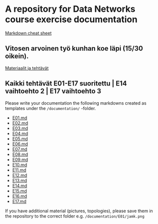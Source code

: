 # A repository for Data Networks course exercise documentation

[Markdown cheat sheet](https://www.markdownguide.org/cheat-sheet/)

## Vitosen arvoinen työ kunhan koe läpi (15/30 oikein). 

[Materiaalit ja tehtävät](https://tietoverkot.pages.labranet.jamk.fi/)

## Kaikki tehtävät E01-E17 suoritettu | E14 vaihtoehto 2 | E17 vaihtoehto 3

Please write your documentation the following markdowns created as templates under the `/documentation/` -folder.

- [E01.md](./documentation/E01.md)
- [E02.md](./documentation/E02.md)
- [E03.md](./documentation/E03.md)
- [E04.md](./documentation/E04.md)
- [E05.md](./documentation/E05.md)
- [E06.md](./documentation/E06.md)
- [E07.md](./documentation/E07.md)
- [E08.md](./documentation/E08.md)
- [E09.md](./documentation/E09.md)
- [E10.md](./documentation/E10.md)
- [E11.md](./documentation/E11.md)
- [E12.md](./documentation/E12.md)
- [E13.md](./documentation/E13.md)
- [E14.md](./documentation/E14.md)
- [E15.md](./documentation/E15.md)
- [E16.md](./documentation/E16.md)
- [E17.md](./documentation/E17.md)

If you have additional material (pictures, topologies), please save them in the repository to the correct folder e.g. `/documentation/E01/jamk.png`
